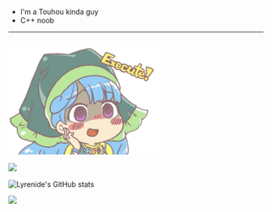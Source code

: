 - I'm a Touhou kinda guy
- C++ noob


---

</br>

<img width = 300em src = "OhExecute.png">


![](https://komarev.com/ghpvc/?username=Lyrenide&color=FF0000&label=MORTALS+WHO+HAVE+LAID+THEIR+EYES+ON+MY+DOMAIN:&style=flat)


![Lyrenide's GitHub stats](https://github-readme-stats.vercel.app/api?username=Lyrenide&show_icons=true&theme=radical)

<img width = 25px src = "https://upload.wikimedia.org/wikipedia/commons/1/18/ISO_C%2B%2B_Logo.svg" >

<!-- <div style = "position: absolute; top: -80px; left: -30px; z-index: -1"><img width = 2000px class = "gif" width = 20px src = "TH8S6Background.gif"> </div> -->
